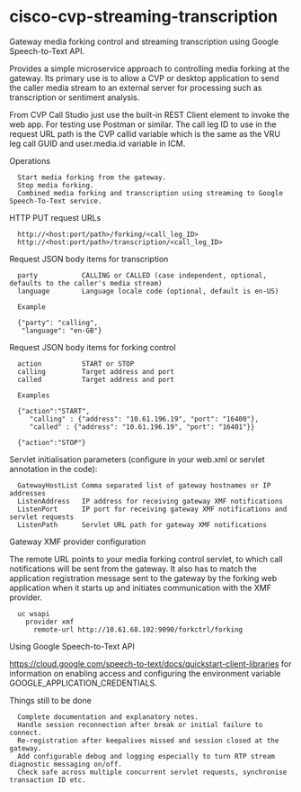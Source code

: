 # cisco-cvp-streaming-transcription

Gateway media forking control and streaming transcription using Google Speech-to-Text API.

Provides a simple microservice approach to controlling media forking at the gateway.
Its primary use is to allow a CVP or desktop application to send the caller media stream to an
external server for processing such as transcription or sentiment analysis.

From CVP Call Studio just use the built-in REST Client element to invoke the web app.
For testing use Postman or similar.
The call leg ID to use in the request URL path is the CVP callid variable which is the same as
the VRU leg call GUID and user.media.id variable in ICM.

Operations

      Start media forking from the gateway.
      Stop media forking.
      Combined media forking and transcription using streaming to Google Speech-To-Text service.

HTTP PUT request URLs

      http://<host:port/path>/forking/<call_leg_ID>
      http://<host:port/path>/transcription/<call_leg_ID>

Request JSON body items for transcription

      party           CALLING or CALLED (case independent, optional, defaults to the caller's media stream)
      language        Language locale code (optional, default is en-US)
      
      Example
      
      {"party": "calling",
       "language": "en-GB"}
      
Request JSON body items for forking control

      action          START or STOP
      calling         Target address and port
      called          Target address and port
      
      Examples
      
      {"action":"START",
	     "calling" : {"address": "10.61.196.19", "port": "16400"},
	     "called" : {"address": "10.61.196.19", "port": "16401"}}
       
      {"action":"STOP"}
      
Servlet initialisation parameters (configure in your web.xml or servlet annotation in the code):

      GatewayHostList Comma separated list of gateway hostnames or IP addresses
      ListenAddress   IP address for receiving gateway XMF notifications
      ListenPort      IP port for receiving gateway XMF notifications and servlet requests
      ListenPath      Servlet URL path for gateway XMF notifications
      
Gateway XMF provider configuration

The remote URL points to your media forking control servlet, to which call notifications will be sent from the gateway. It also has to match the application registration message sent to the gateway by the forking web application when it starts up and initiates communication with the XMF provider.

      uc wsapi
        provider xmf
          remote-url http://10.61.68.102:9090/forkctrl/forking

Using Google Speech-to-Text API

https://cloud.google.com/speech-to-text/docs/quickstart-client-libraries for information on enabling access and configuring the environment variable GOOGLE_APPLICATION_CREDENTIALS.

Things still to be done

      Complete documentation and explanatory notes.
      Handle session reconnection after break or initial failure to connect.
      Re-registration after keepalives missed and session closed at the gateway.
      Add configurable debug and logging especially to turn RTP stream diagnostic messaging on/off.
      Check safe across multiple concurrent servlet requests, synchronise transaction ID etc.


